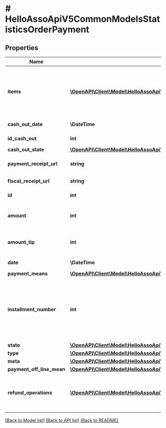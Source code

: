 # # HelloAssoApiV5CommonModelsStatisticsOrderPayment

## Properties

Name | Type | Description | Notes
------------ | ------------- | ------------- | -------------
**items** | [**\OpenAPI\Client\Model\HelloAssoApiV5CommonModelsStatisticsShareItem[]**](HelloAssoApiV5CommonModelsStatisticsShareItem.md) | Items linked to this payment and each share between the item and the payment | [optional]
**cash_out_date** | **\DateTime** | The date of the cash out | [optional]
**id_cash_out** | **int** | The id of the cash out | [optional]
**cash_out_state** | [**\OpenAPI\Client\Model\HelloAssoApiV5CommonModelsEnumsPaymentCashOutState**](HelloAssoApiV5CommonModelsEnumsPaymentCashOutState.md) |  | [optional]
**payment_receipt_url** | **string** | The Payment Receipt Url | [optional]
**fiscal_receipt_url** | **string** | The Fiscal Receipt Url | [optional]
**id** | **int** | The ID of the payment | [optional]
**amount** | **int** | Total Amount of the payment (in cents) | [optional]
**amount_tip** | **int** | Tip Amount of the payment (in cents) | [optional]
**date** | **\DateTime** | Date of the payment | [optional]
**payment_means** | [**\OpenAPI\Client\Model\HelloAssoApiV5CommonModelsEnumsPaymentMeans**](HelloAssoApiV5CommonModelsEnumsPaymentMeans.md) |  | [optional]
**installment_number** | **int** | Indicates the payment number (useful in the case of an order comprising payments with installments) | [optional]
**state** | [**\OpenAPI\Client\Model\HelloAssoApiV5CommonModelsEnumsPaymentState**](HelloAssoApiV5CommonModelsEnumsPaymentState.md) |  | [optional]
**type** | [**\OpenAPI\Client\Model\HelloAssoApiV5CommonModelsEnumsPaymentType**](HelloAssoApiV5CommonModelsEnumsPaymentType.md) |  | [optional]
**meta** | [**\OpenAPI\Client\Model\HelloAssoApiV5CommonModelsCommonMetaModel**](HelloAssoApiV5CommonModelsCommonMetaModel.md) |  | [optional]
**payment_off_line_mean** | [**\OpenAPI\Client\Model\HelloAssoApiV5CommonModelsEnumsPaymentMeans**](HelloAssoApiV5CommonModelsEnumsPaymentMeans.md) |  | [optional]
**refund_operations** | [**\OpenAPI\Client\Model\HelloAssoApiV5CommonModelsStatisticsRefundOperationLightModel[]**](HelloAssoApiV5CommonModelsStatisticsRefundOperationLightModel.md) | The refund operations information for the specific payment. | [optional]

[[Back to Model list]](../../README.md#models) [[Back to API list]](../../README.md#endpoints) [[Back to README]](../../README.md)
